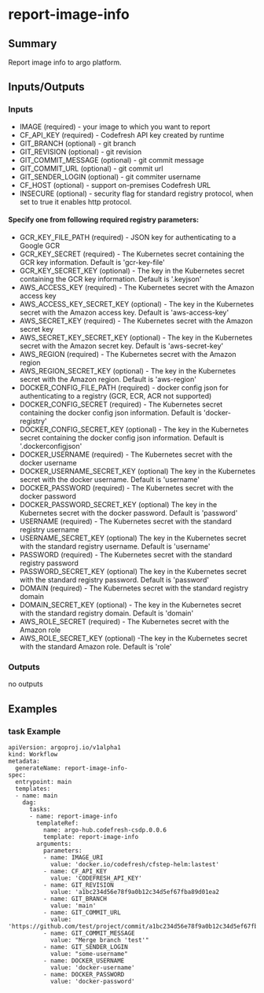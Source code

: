 # report-image-info

## Summary
Report image info to argo platform.

## Inputs/Outputs

### Inputs
* IMAGE (required) - your image to which you want to report
* CF_API_KEY (required) - Codefresh API key created by runtime
* GIT_BRANCH (optional) - git branch
* GIT_REVISION (optional) - git revision
* GIT_COMMIT_MESSAGE (optional) - git commit message
* GIT_COMMIT_URL (optional) - git commit url
* GIT_SENDER_LOGIN (optional) - git commiter username
* CF_HOST (optional) - support on-premises Codefresh URL
* INSECURE (optional) - security flag for standard registry protocol, when set to true it enables http protocol.
#### Specify one from following required registry parameters:
* GCR_KEY_FILE_PATH (required) - JSON key for authenticating to a Google GCR
* GCR_KEY_SECRET (required) - The Kubernetes secret containing the GCR key information. Default is 'gcr-key-file'
* GCR_KEY_SECRET_KEY (optional) - The key in the Kubernetes secret containing the GCR key information. Default is '.keyjson'
* AWS_ACCESS_KEY (required) - The Kubernetes secret with the Amazon access key
* AWS_ACCESS_KEY_SECRET_KEY (optional) - The key in the Kubernetes secret with the Amazon access key. Default is 'aws-access-key'
* AWS_SECRET_KEY (required) - The Kubernetes secret with the Amazon secret key
* AWS_SECRET_KEY_SECRET_KEY (optional) - The key in the Kubernetes secret with the Amazon secret key. Default is 'aws-secret-key'
* AWS_REGION (required) - The Kubernetes secret with the Amazon region
* AWS_REGION_SECRET_KEY (optional) - The key in the Kubernetes secret with the Amazon region. Default is 'aws-region'
* DOCKER_CONFIG_FILE_PATH (required) - docker config json for authenticating to a registry (GCR, ECR, ACR not supported)
* DOCKER_CONFIG_SECRET (required) - The Kubernetes secret containing the docker config json information. Default is 'docker-registry'
* DOCKER_CONFIG_SECRET_KEY  (optional) - The key in the Kubernetes secret containing the docker config json information. Default is '.dockerconfigjson'
* DOCKER_USERNAME (required) - The Kubernetes secret with the docker username
* DOCKER_USERNAME_SECRET_KEY (optional) The key in the Kubernetes secret with the docker username. Default is 'username'
* DOCKER_PASSWORD (required) - The Kubernetes secret with the docker password
* DOCKER_PASSWORD_SECRET_KEY (optional) The key in the Kubernetes secret with the docker password. Default is 'password'
* USERNAME (required) - The Kubernetes secret with the standard registry username
* USERNAME_SECRET_KEY (optional) The key in the Kubernetes secret with the standard registry username. Default is 'username'
* PASSWORD (required) - The Kubernetes secret with the standard registry password
* PASSWORD_SECRET_KEY (optional) The key in the Kubernetes secret with the standard registry password. Default is 'password'
* DOMAIN (required) - The Kubernetes secret with the standard registry domain
* DOMAIN_SECRET_KEY (optional) - The key in the Kubernetes secret with the standard registry domain. Default is 'domain'
* AWS_ROLE_SECRET (required) - The Kubernetes secret with the Amazon role
* AWS_ROLE_SECRET_KEY (optional) -The key in the Kubernetes secret with the standard Amazon role. Default is 'role'

### Outputs
no outputs

## Examples

### task Example
```
apiVersion: argoproj.io/v1alpha1
kind: Workflow
metadata:
  generateName: report-image-info-
spec:
  entrypoint: main
  templates:
  - name: main
    dag:
      tasks:
      - name: report-image-info
        templateRef:
          name: argo-hub.codefresh-csdp.0.0.6
          template: report-image-info
        arguments:
          parameters:
          - name: IMAGE_URI
            value: 'docker.io/codefresh/cfstep-helm:lastest'
          - name: CF_API_KEY
            value: 'CODEFRESH_API_KEY'
          - name: GIT_REVISION
            value: 'a1bc234d56e78f9a0b12c34d5ef67fba89d01ea2
          - name: GIT_BRANCH
            value: 'main'
          - name: GIT_COMMIT_URL
            value: 'https://github.com/test/project/commit/a1bc234d56e78f9a0b12c34d5ef67fba89d01ea2'
          - name: GIT_COMMIT_MESSAGE
            value: "Merge branch 'test'"
          - name: GIT_SENDER_LOGIN
            value: "some-username"
          - name: DOCKER_USERNAME
            value: 'docker-username'
          - name: DOCKER_PASSWORD
            value: 'docker-password'
```
